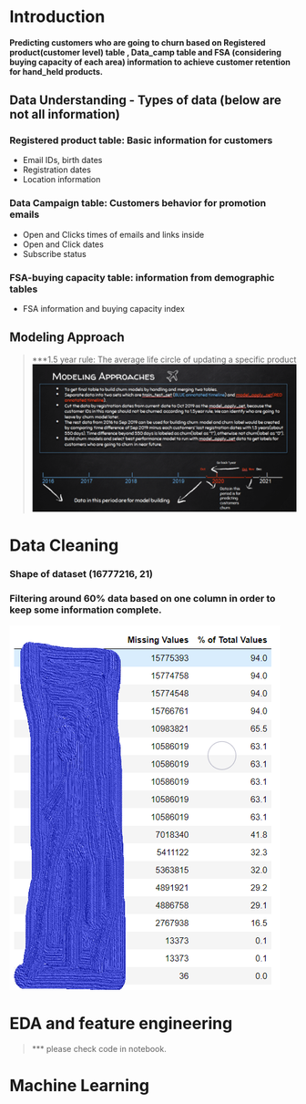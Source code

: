# Introduction
#### Predicting customers who are going to churn based on Registered product(customer level) table , Data_camp table and FSA  (considering buying capacity of each area) information to achieve customer retention for hand_held products.

## Data Understanding - Types of data (below are not all information)
### Registered product table: Basic information for customers
  - Email IDs, birth dates
  - Registration dates
  - Location information
### Data Campaign table: Customers behavior for promotion emails
  - Open and Clicks times of emails and links inside
  - Open and Click dates
  - Subscribe status

### FSA-buying capacity table: information from demographic tables
  - FSA information and buying capacity index

## Modeling Approach
> ***1.5 year rule: The average life circle of updating a specific product
![](https://github.com/JesseyZ/Machine-Learning---retention-analysis/blob/main/images/approach.jpg)

# Data Cleaning
### Shape of dataset (16777216, 21)
### Filtering around 60% data based on one column in order to keep some information complete.
![](https://github.com/JesseyZ/Machine-Learning---retention-analysis/blob/main/images/missingvalues.jpg)

# EDA and feature engineering
> *** please check code in notebook.

# Machine Learning
